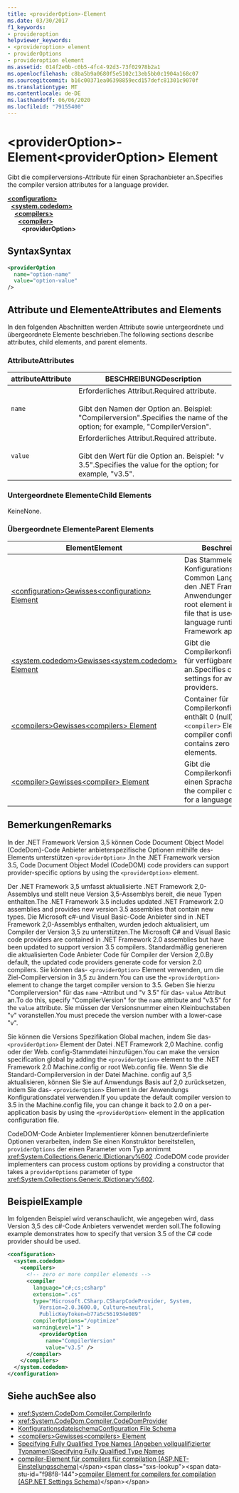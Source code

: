 ```yaml
---
title: <providerOption>-Element
ms.date: 03/30/2017
f1_keywords:
- provideroption
helpviewer_keywords:
- <provideroption> element
- providerOptions
- provideroption element
ms.assetid: 014f2e0b-c0b5-4fc4-92d3-73f02978b2a1
ms.openlocfilehash: c8ba5b9a0680f5e5102c13eb5bb0c1904a168c07
ms.sourcegitcommit: b16c00371ea06398859ecd157defc81301c9070f
ms.translationtype: MT
ms.contentlocale: de-DE
ms.lasthandoff: 06/06/2020
ms.locfileid: "79155400"
---
```

# <a name="provideroption-element"></a><span data-ttu-id="f98f8-102">\<providerOption>-Element</span><span class="sxs-lookup"><span data-stu-id="f98f8-102">\<providerOption> Element</span></span>
<span data-ttu-id="f98f8-103">Gibt die compilerversions-Attribute für einen Sprachanbieter an.</span><span class="sxs-lookup"><span data-stu-id="f98f8-103">Specifies the compiler version attributes for a language provider.</span></span>  

[**\<configuration>**](../configuration-element.md)\
&nbsp;&nbsp;[**\<system.codedom>**](system-codedom-element.md)\
&nbsp;&nbsp;&nbsp;&nbsp;[**\<compilers>**](compilers-element.md)\
&nbsp;&nbsp;&nbsp;&nbsp;&nbsp;&nbsp;[**\<compiler>**](compiler-element.md)\
&nbsp;&nbsp;&nbsp;&nbsp;&nbsp;&nbsp;&nbsp;&nbsp;**\<providerOption>**

## <a name="syntax"></a><span data-ttu-id="f98f8-104">Syntax</span><span class="sxs-lookup"><span data-stu-id="f98f8-104">Syntax</span></span>  
  
```xml  
<providerOption  
  name="option-name"  
  value="option-value"  
/>  
```  
  
## <a name="attributes-and-elements"></a><span data-ttu-id="f98f8-105">Attribute und Elemente</span><span class="sxs-lookup"><span data-stu-id="f98f8-105">Attributes and Elements</span></span>  
 <span data-ttu-id="f98f8-106">In den folgenden Abschnitten werden Attribute sowie untergeordnete und übergeordnete Elemente beschrieben.</span><span class="sxs-lookup"><span data-stu-id="f98f8-106">The following sections describe attributes, child elements, and parent elements.</span></span>  
  
### <a name="attributes"></a><span data-ttu-id="f98f8-107">Attribute</span><span class="sxs-lookup"><span data-stu-id="f98f8-107">Attributes</span></span>  
  
|<span data-ttu-id="f98f8-108">attribute</span><span class="sxs-lookup"><span data-stu-id="f98f8-108">Attribute</span></span>|<span data-ttu-id="f98f8-109">BESCHREIBUNG</span><span class="sxs-lookup"><span data-stu-id="f98f8-109">Description</span></span>|  
|---------------|-----------------|  
|`name`|<span data-ttu-id="f98f8-110">Erforderliches Attribut.</span><span class="sxs-lookup"><span data-stu-id="f98f8-110">Required attribute.</span></span><br /><br /> <span data-ttu-id="f98f8-111">Gibt den Namen der Option an. Beispiel: "Compilerversion".</span><span class="sxs-lookup"><span data-stu-id="f98f8-111">Specifies the name of the option; for example, "CompilerVersion".</span></span>|  
|`value`|<span data-ttu-id="f98f8-112">Erforderliches Attribut.</span><span class="sxs-lookup"><span data-stu-id="f98f8-112">Required attribute.</span></span><br /><br /> <span data-ttu-id="f98f8-113">Gibt den Wert für die Option an. Beispiel: "v 3.5".</span><span class="sxs-lookup"><span data-stu-id="f98f8-113">Specifies the value for the option; for example, "v3.5".</span></span>|  
  
### <a name="child-elements"></a><span data-ttu-id="f98f8-114">Untergeordnete Elemente</span><span class="sxs-lookup"><span data-stu-id="f98f8-114">Child Elements</span></span>  
 <span data-ttu-id="f98f8-115">Keine</span><span class="sxs-lookup"><span data-stu-id="f98f8-115">None.</span></span>  
  
### <a name="parent-elements"></a><span data-ttu-id="f98f8-116">Übergeordnete Elemente</span><span class="sxs-lookup"><span data-stu-id="f98f8-116">Parent Elements</span></span>  
  
|<span data-ttu-id="f98f8-117">Element</span><span class="sxs-lookup"><span data-stu-id="f98f8-117">Element</span></span>|<span data-ttu-id="f98f8-118">Beschreibung</span><span class="sxs-lookup"><span data-stu-id="f98f8-118">Description</span></span>|  
|-------------|-----------------|  
|[<span data-ttu-id="f98f8-119">\<configuration>Gewisses</span><span class="sxs-lookup"><span data-stu-id="f98f8-119">\<configuration> Element</span></span>](../configuration-element.md)|<span data-ttu-id="f98f8-120">Das Stammelement in jeder Konfigurationsdatei, die von der Common Language Runtime und den .NET Framework-Anwendungen verwendet wird.</span><span class="sxs-lookup"><span data-stu-id="f98f8-120">The root element in every configuration file that is used by the common language runtime and .NET Framework applications.</span></span>|  
|[<span data-ttu-id="f98f8-121">\<system.codedom>Gewisses</span><span class="sxs-lookup"><span data-stu-id="f98f8-121">\<system.codedom> Element</span></span>](system-codedom-element.md)|<span data-ttu-id="f98f8-122">Gibt die Compilerkonfigurationseinstellungen für verfügbare Sprachanbieter an.</span><span class="sxs-lookup"><span data-stu-id="f98f8-122">Specifies compiler configuration settings for available language providers.</span></span>|  
|[<span data-ttu-id="f98f8-123">\<compilers>Gewisses</span><span class="sxs-lookup"><span data-stu-id="f98f8-123">\<compilers> Element</span></span>](compilers-element.md)|<span data-ttu-id="f98f8-124">Container für Compilerkonfigurationselemente; enthält 0 (null) oder mehr- `<compiler>` Elemente.</span><span class="sxs-lookup"><span data-stu-id="f98f8-124">Container for compiler configuration elements; contains zero or more `<compiler>` elements.</span></span>|  
|[<span data-ttu-id="f98f8-125">\<compiler>Gewisses</span><span class="sxs-lookup"><span data-stu-id="f98f8-125">\<compiler> Element</span></span>](compiler-element.md)|<span data-ttu-id="f98f8-126">Gibt die Compilerkonfigurationsattribute für einen Sprachanbieter an.</span><span class="sxs-lookup"><span data-stu-id="f98f8-126">Specifies the compiler configuration attributes for a language provider.</span></span>|  
  
## <a name="remarks"></a><span data-ttu-id="f98f8-127">Bemerkungen</span><span class="sxs-lookup"><span data-stu-id="f98f8-127">Remarks</span></span>  
 <span data-ttu-id="f98f8-128">In der .NET Framework Version 3,5 können Code Document Object Model (CodeDom)-Code Anbieter anbieterspezifische Optionen mithilfe des-Elements unterstützen `<providerOption>` .</span><span class="sxs-lookup"><span data-stu-id="f98f8-128">In the .NET Framework version 3.5, Code Document Object Model (CodeDOM) code providers can support provider-specific options by using the `<providerOption>` element.</span></span>  
  
 <span data-ttu-id="f98f8-129">Der .NET Framework 3,5 umfasst aktualisierte .NET Framework 2,0-Assemblys und stellt neue Version 3,5-Assemblys bereit, die neue Typen enthalten.</span><span class="sxs-lookup"><span data-stu-id="f98f8-129">The .NET Framework 3.5 includes updated .NET Framework 2.0 assemblies and provides new version 3.5 assemblies that contain new types.</span></span> <span data-ttu-id="f98f8-130">Die Microsoft c#-und Visual Basic-Code Anbieter sind in .NET Framework 2,0-Assemblys enthalten, wurden jedoch aktualisiert, um Compiler der Version 3,5 zu unterstützen.</span><span class="sxs-lookup"><span data-stu-id="f98f8-130">The Microsoft C# and Visual Basic code providers are contained in .NET Framework 2.0 assemblies but have been updated to support version 3.5 compilers.</span></span> <span data-ttu-id="f98f8-131">Standardmäßig generieren die aktualisierten Code Anbieter Code für Compiler der Version 2,0.</span><span class="sxs-lookup"><span data-stu-id="f98f8-131">By default, the updated code providers generate code for version 2.0 compilers.</span></span> <span data-ttu-id="f98f8-132">Sie können das- `<providerOption>` Element verwenden, um die Ziel-Compilerversion in 3,5 zu ändern.</span><span class="sxs-lookup"><span data-stu-id="f98f8-132">You can use the `<providerOption>` element to change the target compiler version to 3.5.</span></span> <span data-ttu-id="f98f8-133">Geben Sie hierzu "Compilerversion" für das `name` -Attribut und "v 3.5" für das- `value` Attribut an.</span><span class="sxs-lookup"><span data-stu-id="f98f8-133">To do this, specify "CompilerVersion" for the `name` attribute and "v3.5" for the `value` attribute.</span></span> <span data-ttu-id="f98f8-134">Sie müssen der Versionsnummer einen Kleinbuchstaben "v" voranstellen.</span><span class="sxs-lookup"><span data-stu-id="f98f8-134">You must precede the version number with a lower-case "v".</span></span>  
  
 <span data-ttu-id="f98f8-135">Sie können die Versions Spezifikation Global machen, indem Sie das- `<providerOption>` Element der Datei .NET Framework 2,0 Machine. config oder der Web. config-Stammdatei hinzufügen.</span><span class="sxs-lookup"><span data-stu-id="f98f8-135">You can make the version specification global by adding the `<providerOption>` element to the .NET Framework 2.0 Machine.config or root Web.config file.</span></span> <span data-ttu-id="f98f8-136">Wenn Sie die Standard-Compilerversion in der Datei Machine. config auf 3,5 aktualisieren, können Sie Sie auf Anwendungs Basis auf 2,0 zurücksetzen, indem Sie das- `<providerOption>` Element in der Anwendungs Konfigurationsdatei verwenden.</span><span class="sxs-lookup"><span data-stu-id="f98f8-136">If you update the default compiler version to 3.5 in the Machine.config file, you can change it back to 2.0 on a per-application basis by using the `<providerOption>` element in the application configuration file.</span></span>  
  
 <span data-ttu-id="f98f8-137">CodeDOM-Code Anbieter Implementierer können benutzerdefinierte Optionen verarbeiten, indem Sie einen Konstruktor bereitstellen, `providerOptions` der einen Parameter vom Typ annimmt <xref:System.Collections.Generic.IDictionary%602> .</span><span class="sxs-lookup"><span data-stu-id="f98f8-137">CodeDOM code provider implementers can process custom options by providing a constructor that takes a `providerOptions` parameter of type <xref:System.Collections.Generic.IDictionary%602>.</span></span>  
  
## <a name="example"></a><span data-ttu-id="f98f8-138">Beispiel</span><span class="sxs-lookup"><span data-stu-id="f98f8-138">Example</span></span>  
 <span data-ttu-id="f98f8-139">Im folgenden Beispiel wird veranschaulicht, wie angegeben wird, dass Version 3,5 des c#-Code Anbieters verwendet werden soll.</span><span class="sxs-lookup"><span data-stu-id="f98f8-139">The following example demonstrates how to specify that version 3.5 of the C# code provider should be used.</span></span>  
  
```xml  
<configuration>  
  <system.codedom>  
    <compilers>  
      <!-- zero or more compiler elements -->  
      <compiler  
        language="c#;cs;csharp"  
        extension=".cs"  
        type="Microsoft.CSharp.CSharpCodeProvider, System,
          Version=2.0.3600.0, Culture=neutral,
          PublicKeyToken=b77a5c561934e089"  
        compilerOptions="/optimize"  
        warningLevel="1" >  
          <providerOption  
            name="CompilerVersion"  
            value="v3.5" />  
      </compiler>  
    </compilers>  
  </system.codedom>  
</configuration>  
```  
  
## <a name="see-also"></a><span data-ttu-id="f98f8-140">Siehe auch</span><span class="sxs-lookup"><span data-stu-id="f98f8-140">See also</span></span>

- <xref:System.CodeDom.Compiler.CompilerInfo>
- <xref:System.CodeDom.Compiler.CodeDomProvider>
- [<span data-ttu-id="f98f8-141">Konfigurationsdateischema</span><span class="sxs-lookup"><span data-stu-id="f98f8-141">Configuration File Schema</span></span>](../index.md)
- [<span data-ttu-id="f98f8-142">\<compilers>Gewisses</span><span class="sxs-lookup"><span data-stu-id="f98f8-142">\<compilers> Element</span></span>](compilers-element.md)
- [<span data-ttu-id="f98f8-143">Specifying Fully Qualified Type Names (Angeben vollqualifizierter Typnamen)</span><span class="sxs-lookup"><span data-stu-id="f98f8-143">Specifying Fully Qualified Type Names</span></span>](../../../reflection-and-codedom/specifying-fully-qualified-type-names.md)
- <span data-ttu-id="f98f8-144">[compiler-Element für compilers für compilation (ASP.NET-Einstellungsschema)](https://docs.microsoft.com/previous-versions/dotnet/netframework-4.0/a15ebt6c(v=vs.100))</span><span class="sxs-lookup"><span data-stu-id="f98f8-144">[compiler Element for compilers for compilation (ASP.NET Settings Schema)](https://docs.microsoft.com/previous-versions/dotnet/netframework-4.0/a15ebt6c(v=vs.100))</span></span>

